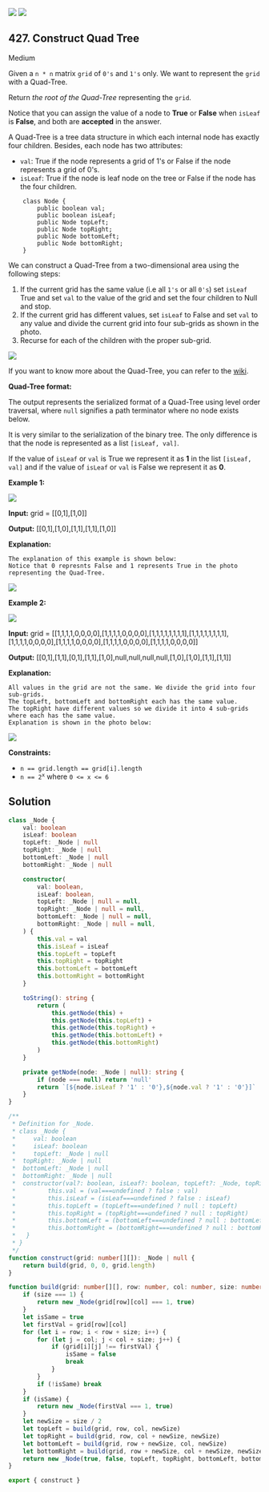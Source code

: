 [![](https://img.shields.io/github/stars/LeetCode-Top-Interview-150/LeetCode-Top-Interview-150?label=Stars&style=flat-square)](https://github.com/LeetCode-Top-Interview-150/LeetCode-Top-Interview-150)
[![](https://img.shields.io/github/forks/LeetCode-Top-Interview-150/LeetCode-Top-Interview-150?label=Fork%20me%20on%20GitHub%20&style=flat-square)](https://github.com/LeetCode-Top-Interview-150/LeetCode-Top-Interview-150/fork)

## 427\. Construct Quad Tree

Medium

Given a `n * n` matrix `grid` of `0's` and `1's` only. We want to represent the `grid` with a Quad-Tree.

Return _the root of the Quad-Tree_ representing the `grid`.

Notice that you can assign the value of a node to **True** or **False** when `isLeaf` is **False**, and both are **accepted** in the answer.

A Quad-Tree is a tree data structure in which each internal node has exactly four children. Besides, each node has two attributes:

*   `val`: True if the node represents a grid of 1's or False if the node represents a grid of 0's.
*   `isLeaf`: True if the node is leaf node on the tree or False if the node has the four children.
```
    class Node {
        public boolean val;
        public boolean isLeaf;
        public Node topLeft;
        public Node topRight;
        public Node bottomLeft;
        public Node bottomRight;
    }
```
We can construct a Quad-Tree from a two-dimensional area using the following steps:

1.  If the current grid has the same value (i.e all `1's` or all `0's`) set `isLeaf` True and set `val` to the value of the grid and set the four children to Null and stop.
2.  If the current grid has different values, set `isLeaf` to False and set `val` to any value and divide the current grid into four sub-grids as shown in the photo.
3.  Recurse for each of the children with the proper sub-grid.

![](https://assets.leetcode.com/uploads/2020/02/11/new_top.png)

If you want to know more about the Quad-Tree, you can refer to the [wiki](https://en.wikipedia.org/wiki/Quadtree).

**Quad-Tree format:**

The output represents the serialized format of a Quad-Tree using level order traversal, where `null` signifies a path terminator where no node exists below.

It is very similar to the serialization of the binary tree. The only difference is that the node is represented as a list `[isLeaf, val]`.

If the value of `isLeaf` or `val` is True we represent it as **1** in the list `[isLeaf, val]` and if the value of `isLeaf` or `val` is False we represent it as **0**.

**Example 1:**

![](https://assets.leetcode.com/uploads/2020/02/11/grid1.png)

**Input:** grid = \[\[0,1],[1,0]]

**Output:** [[0,1],[1,0],[1,1],[1,1],[1,0]]

**Explanation:**

    The explanation of this example is shown below:
    Notice that 0 represnts False and 1 represents True in the photo representing the Quad-Tree.

![](https://assets.leetcode.com/uploads/2020/02/12/e1tree.png) 

**Example 2:**

![](https://assets.leetcode.com/uploads/2020/02/12/e2mat.png)

**Input:** grid = \[\[1,1,1,1,0,0,0,0],[1,1,1,1,0,0,0,0],[1,1,1,1,1,1,1,1],[1,1,1,1,1,1,1,1],[1,1,1,1,0,0,0,0],[1,1,1,1,0,0,0,0],[1,1,1,1,0,0,0,0],[1,1,1,1,0,0,0,0]]

**Output:** [[0,1],[1,1],[0,1],[1,1],[1,0],null,null,null,null,[1,0],[1,0],[1,1],[1,1]]

**Explanation:**

    All values in the grid are not the same. We divide the grid into four sub-grids.
    The topLeft, bottomLeft and bottomRight each has the same value.
    The topRight have different values so we divide it into 4 sub-grids where each has the same value.
    Explanation is shown in the photo below:
    
![](https://assets.leetcode.com/uploads/2020/02/12/e2tree.png) 

**Constraints:**

*   `n == grid.length == grid[i].length`
*   <code>n == 2<sup>x</sup></code> where `0 <= x <= 6`

## Solution

```typescript
class _Node {
    val: boolean
    isLeaf: boolean
    topLeft: _Node | null
    topRight: _Node | null
    bottomLeft: _Node | null
    bottomRight: _Node | null

    constructor(
        val: boolean,
        isLeaf: boolean,
        topLeft: _Node | null = null,
        topRight: _Node | null = null,
        bottomLeft: _Node | null = null,
        bottomRight: _Node | null = null,
    ) {
        this.val = val
        this.isLeaf = isLeaf
        this.topLeft = topLeft
        this.topRight = topRight
        this.bottomLeft = bottomLeft
        this.bottomRight = bottomRight
    }

    toString(): string {
        return (
            this.getNode(this) +
            this.getNode(this.topLeft) +
            this.getNode(this.topRight) +
            this.getNode(this.bottomLeft) +
            this.getNode(this.bottomRight)
        )
    }

    private getNode(node: _Node | null): string {
        if (node === null) return 'null'
        return `[${node.isLeaf ? '1' : '0'},${node.val ? '1' : '0'}]`
    }
}

/**
 * Definition for _Node.
 * class _Node {
 *     val: boolean
 *     isLeaf: boolean
 *     topLeft: _Node | null
 * 	topRight: _Node | null
 * 	bottomLeft: _Node | null
 * 	bottomRight: _Node | null
 * 	constructor(val?: boolean, isLeaf?: boolean, topLeft?: _Node, topRight?: _Node, bottomLeft?: _Node, bottomRight?: _Node) {
 *         this.val = (val===undefined ? false : val)
 *         this.isLeaf = (isLeaf===undefined ? false : isLeaf)
 *         this.topLeft = (topLeft===undefined ? null : topLeft)
 *         this.topRight = (topRight===undefined ? null : topRight)
 *         this.bottomLeft = (bottomLeft===undefined ? null : bottomLeft)
 *         this.bottomRight = (bottomRight===undefined ? null : bottomRight)
 *   }
 * }
 */
function construct(grid: number[][]): _Node | null {
    return build(grid, 0, 0, grid.length)
}

function build(grid: number[][], row: number, col: number, size: number): _Node {
    if (size === 1) {
        return new _Node(grid[row][col] === 1, true)
    }
    let isSame = true
    let firstVal = grid[row][col]
    for (let i = row; i < row + size; i++) {
        for (let j = col; j < col + size; j++) {
            if (grid[i][j] !== firstVal) {
                isSame = false
                break
            }
        }
        if (!isSame) break
    }
    if (isSame) {
        return new _Node(firstVal === 1, true)
    }
    let newSize = size / 2
    let topLeft = build(grid, row, col, newSize)
    let topRight = build(grid, row, col + newSize, newSize)
    let bottomLeft = build(grid, row + newSize, col, newSize)
    let bottomRight = build(grid, row + newSize, col + newSize, newSize)
    return new _Node(true, false, topLeft, topRight, bottomLeft, bottomRight)
}

export { construct }
```